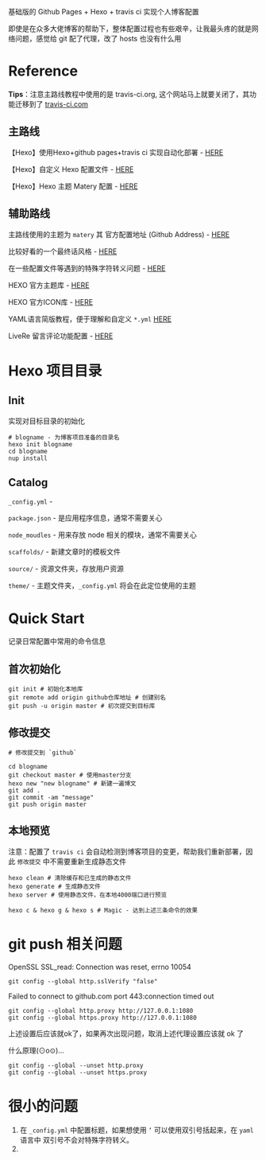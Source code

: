 基础版的 Github Pages + Hexo + travis ci 实现个人博客配置

即使是在众多大佬博客的帮助下，整体配置过程也有些艰辛，让我最头疼的就是网络问题，感觉给 git 配了代理，改了 hosts 也没有什么用

# Reference

**Tips**：注意主路线教程中使用的是 travis-ci.org, 这个网站马上就要关闭了，其功能迁移到了 [travis-ci.com](https://travis-ci.com/) 

## 主路线

【Hexo】使用Hexo+github pages+travis ci 实现自动化部署 - [HERE](https://www.cnblogs.com/mfrank/p/12829882.html)

【Hexo】自定义 Hexo 配置文件 - [HERE](https://www.cnblogs.com/mfrank/p/12830094.html)

【Hexo】Hexo 主题 Matery 配置 - [HERE](https://www.cnblogs.com/mfrank/p/12830097.html)

## 辅助路线

主路线使用的主题为 `matery` 其 官方配置地址 (Github Address) - [HERE](https://github.com/blinkfox/hexo-theme-matery/blob/develop/README_CN.md)

比较好看的一个最终话风格 - [HERE](https://matjenin.gitee.io/index.html)

在一些配置文件等遇到的特殊字符转义问题  - [HERE](https://wxnacy.com/2018/01/12/hexo-specific-symbol/)

HEXO 官方主题库 - [HERE](https://hexo.io/themes/)

HEXO 官方ICON库 - [HERE](https://fontawesome.com/icons?d=gallery&p=2)

YAML语言简版教程，便于理解和自定义 `*.yml` [HERE](http://www.ruanyifeng.com/blog/2016/07/yaml.html)

LiveRe 留言评论功能配置 - [HERE](https://starslove.me/2020/07/08/Hexo-comment/)

# Hexo 项目目录

## Init

实现对目标目录的初始化

``` shell
# blogname - 为博客项目准备的目录名
hexo init blogname
cd blogname
nup install
```

## Catalog

`_config.yml` - 

`package.json` - 是应用程序信息，通常不需要关心

`node_moudles` - 用来存放 node 相关的模块，通常不需要关心

`scaffolds/` - 新建文章时的模板文件

`source/` - 资源文件夹，存放用户资源

`theme/` - 主题文件夹，`_config.yml` 将会在此定位使用的主题

# Quick Start

记录日常配置中常用的命令信息

## 首次初始化

~~~shell
git init # 初始化本地库
git remote add origin github仓库地址 # 创建别名
git push -u origin master # 初次提交到目标库
~~~

## 修改提交

~~~shell
# 修改提交到 `github`

cd blogname 
git checkout master # 使用master分支
hexo new "new blogname" # 新建一遍博文
git add .
git commit -am "message"
git push origin master
~~~

## 本地预览

注意：配置了 `travis ci` 会自动检测到博客项目的变更，帮助我们重新部署，因此 `修改提交` 中不需要重新生成静态文件

~~~shell
hexo clean # 清除缓存和已生成的静态文件
hexo generate # 生成静态文件
hexo server # 使用静态文件，在本地4000端口进行预览

hexo c & hexo g & hexo s # Magic - 达到上述三条命令的效果
~~~

# git push 相关问题

OpenSSL SSL_read: Connection was reset, errno 10054

~~~shell
git config --global http.sslVerify "false"
~~~

Failed to connect to github.com port 443:connection timed out

~~~shell
git config --global http.proxy http://127.0.0.1:1080
git config --global https.proxy http://127.0.0.1:1080
~~~

上述设置后应该就ok了，如果再次出现问题，取消上述代理设置应该就 ok 了

什么原理(⊙o⊙)…

~~~shell
git config --global --unset http.proxy
git config --global --unset https.proxy
~~~

# 很小的问题

1. 在 `_config.yml` 中配置标题，如果想使用 `’` 可以使用双引号括起来，在 `yaml` 语言中 双引号不会对特殊字符转义。
2. 